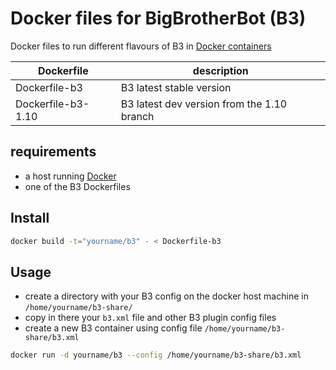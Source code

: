 Docker files for BigBrotherBot (B3)
===================================

Docker files to run different flavours of B3 in [Docker containers](http://docker.io)


| Dockerfile            |  description                               |
|-----------------------|--------------------------------------------|
| Dockerfile-b3         | B3 latest stable version                   |
| Dockerfile-b3-1.10    | B3 latest dev version from the 1.10 branch |




requirements
------------

* a host running [Docker](http://docker.io)
* one of the B3 Dockerfiles

Install
-------

```bash
docker build -t="yourname/b3" - < Dockerfile-b3
```

Usage
-----

* create a directory with your B3 config on the docker host machine in `/home/yourname/b3-share/`
* copy in there your `b3.xml` file and other B3 plugin config files
* create a new B3 container using config file `/home/yourname/b3-share/b3.xml` 

```bash
docker run -d yourname/b3 --config /home/yourname/b3-share/b3.xml
```
